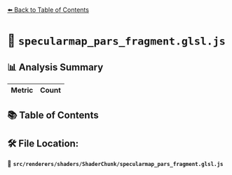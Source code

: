[⬅️ Back to Table of Contents](../../../../index.md)

# 📄 `specularmap_pars_fragment.glsl.js`

## 📊 Analysis Summary

| Metric | Count |
|--------|-------|

## 📚 Table of Contents


## 🛠️ File Location:
📂 **`src/renderers/shaders/ShaderChunk/specularmap_pars_fragment.glsl.js`**